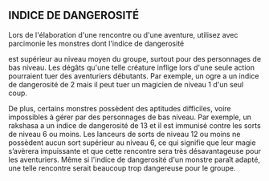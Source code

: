 ## INDICE DE DANGEROSITÉ


Lors de l'élaboration d'une rencontre ou d'une aventure, utilisez
avec parcimonie les monstres dont l'indice de dangerosité

est supérieur au niveau moyen du groupe, surtout pour des
personnages de bas niveau. Les dégâts qu'une telle créature
inflige lors d'une seule action pourraient tuer des aventuriers
débutants. Par exemple, un ogre a un indice de dangerosité de
2 mais il peut tuer un magicien de niveau 1 d'un seul coup.

De plus, certains monstres possèdent des aptitudes
difficiles, voire impossibles à gérer par des personnages de bas
niveau. Par exemple, un rakshasa a un indice de dangerosité
de 13 et il est immunisé contre les sorts de niveau 6 ou moins.
Les lanceurs de sorts de niveau 12 ou moins ne possèdent
aucun sort supérieur au niveau 6, ce qui signifie que leur
magie s’avèrera impuissante et que cette rencontre sera très
désavantageuse pour les aventuriers. Même si l'indice de
dangerosité d'un monstre paraît adapté, une telle rencontre
serait beaucoup trop dangereuse pour le groupe.
